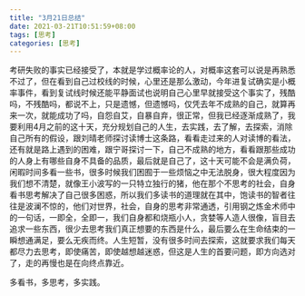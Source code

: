 ```yaml
---
title: "3月21日总结"
date: 2021-03-21T10:51:59+08:00
tags: [思考]
categories: [思考]
---
```


考研失败的事实已经接受了，本就是学过概率论的人，对概率这套可以说是再熟悉不过了，但在看到自己过校线的时候，心里还是那么激动，今年进复试确实是小概率事件，看到复试线时候还能平静面试也说明自己心里早就接受这个事实了，残酷吗，不残酷吗，都说不上，只是遗憾，但遗憾吗，仅凭去年不成熟的自己，就算再来一次，就能成功了吗，自怨自艾，自暴自弃，很正常，但我已经逐渐成熟了，我要利用4月之前的这十天，充分规划自己的人生，去实践，去了解，去探索，消除自己所有的假设，跟刘晴老师探讨读博士这条路，看看走过来的人对读博的看法，还有就是路上遇到的困难，跟宁哥探讨一下，自己不成熟的地方，看看跟那些成功的人身上有哪些自身不具备的品质，最后就是自己了，这十天可能不会是满负荷，闲暇时间多看一些书，很多时候我们困囿于一些烦恼之中无法脱身，很大程度因为我们想不清楚，就像王小波写的一只特立独行的猪，他在那个不思考的社会，自身看书思考解决了自己很多困惑，所以我们多读书的道理就在其中，饱读书的智者往往是波澜不惊的，他们对世界，社会，自身的思考非常通透，引用钢之炼金术师中的一句话，一即全，全即一，我们自身都和烧瓶小人，贪婪等人造人很像，盲目去追求一些东西，很少去思考我们真正想要的东西是什么，最后要么在生命结束的一瞬想通满足，要么无疾而终。人生短暂，没有很多时间去探索，这就要求我们每天都尽力去思考，即使痛苦，即使越想越迷惑，但这是人生的首要问题，即方向选对了，走的再慢也是在向终点靠近。

多看书，多思考，多实践。